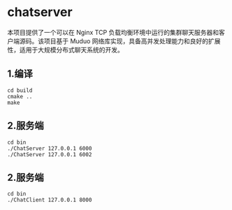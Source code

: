 # chatserver
本项目提供了一个可以在 Nginx TCP 负载均衡环境中运行的集群聊天服务器和客户端源码。该项目基于 Muduo 网络库实现，具备高并发处理能力和良好的扩展性，适用于大规模分布式聊天系统的开发。

## 1.编译
```shell
cd build
cmake ..
make
```
## 2.服务端
```shell
cd bin
./ChatServer 127.0.0.1 6000
./ChatServer 127.0.0.1 6002
```
## 2.服务端
```shell
cd bin
./ChatClient 127.0.0.1 8000
```
